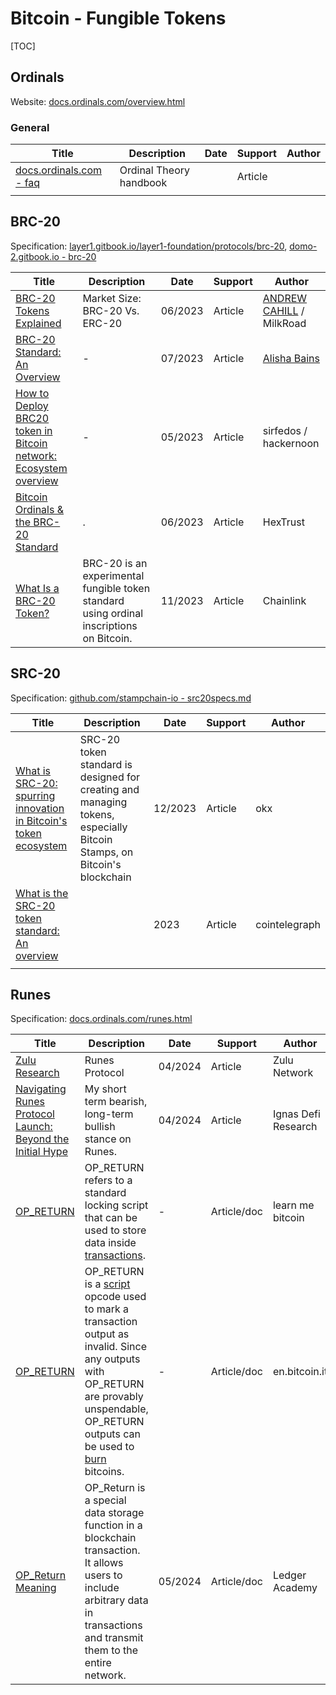 # Bitcoin - Fungible Tokens

[TOC]

## Ordinals

Website: [docs.ordinals.com/overview.html](https://docs.ordinals.com/overview.html)

### General

| Title                                                        | Description             | Date | Support | Author |
| ------------------------------------------------------------ | ----------------------- | ---- | ------- | ------ |
| [docs.ordinals.com - faq](https://docs.ordinals.com/faq.html) | Ordinal Theory handbook |      | Article |        |
|                                                              |                         |      |         |        |

## BRC-20

Specification: [layer1.gitbook.io/layer1-foundation/protocols/brc-20](https://layer1.gitbook.io/layer1-foundation/protocols/brc-20), [domo-2.gitbook.io - brc-20](https://domo-2.gitbook.io/brc-20-experiment)

| Title                                                        | Description                                                  | Date    | Support | Author                                                       |
| ------------------------------------------------------------ | ------------------------------------------------------------ | ------- | ------- | ------------------------------------------------------------ |
| [BRC-20 Tokens Explained](https://milkroad.com/brc-20-tokens/) | Market Size: BRC-20 Vs. ERC-20                               | 06/2023 | Article | [ANDREW CAHILL](https://milkroad.com/author/andrew-cahill/) / MilkRoad |
| [BRC-20 Standard: An Overview](https://www.ccn.com/an-overview-of-the-brc-20-standard/) | -                                                            | 07/2023 | Article | [Alisha Bains](https://www.ccn.com/author/alisha-kg/)        |
| [How to Deploy BRC20 token in Bitcoin network: Ecosystem overview](https://hackernoon.com/how-to-deploy-brc20-token-in-bitcoin-network-ecosystem-overview) | -                                                            | 05/2023 | Article | sirfedos / hackernoon                                        |
| [Bitcoin Ordinals & the BRC-20 Standard](https://hextrust.com/resources-collection/bitcoin-ordinals-the-brc-20-standard) | .                                                            | 06/2023 | Article | HexTrust                                                     |
| [What Is a BRC-20 Token?](https://chain.link/education-hub/brc-20-token) | BRC-20 is an experimental fungible token standard using ordinal inscriptions on Bitcoin. | 11/2023 | Article | Chainlink                                                    |

## SRC-20

Specification: [github.com/stampchain-io - src20specs.md](https://github.com/stampchain-io/stamps_sdk/blob/main/docs/src20specs.md)

| Title                                                        | Description                                                  | Date    | Support | Author        |
| ------------------------------------------------------------ | ------------------------------------------------------------ | ------- | ------- | ------------- |
| [What is SRC-20: spurring innovation in Bitcoin's token ecosystem](https://www.okx.com/fr/learn/what-is-src20-spurring-innovation-in-bitcoin-ecosystem) | SRC-20 token standard is designed for creating and managing tokens, especially Bitcoin Stamps, on Bitcoin's blockchain | 12/2023 | Article | okx           |
| [What is the SRC-20 token standard: An overview](https://cointelegraph.com/learn/what-is-the-src-20-token-standard) |                                                              | 2023    | Article | cointelegraph |
|                                                              |                                                              |         |         |               |



## Runes

Specification: [docs.ordinals.com/runes.html](https://docs.ordinals.com/runes.html)

| Title                                                        | Description                                                  | Date    | Support     | Author              |
| ------------------------------------------------------------ | ------------------------------------------------------------ | ------- | ----------- | ------------------- |
| [Zulu Research ](https://medium.com/@zulu_network/zulu-research-runes-protocol-444b40d8bf39) | Runes Protocol                                               | 04/2024 | Article     | Zulu Network        |
| [Navigating Runes Protocol Launch: Beyond the Initial Hype](https://www.ignasdefi.com/p/navigating-runes-protocol-launch) | My short term bearish, long-term bullish stance on Runes.    | 04/2024 | Article     | Ignas Defi Research |
| [OP_RETURN](https://learnmeabitcoin.com/technical/script/return/) | OP_RETURN refers to a standard locking script that can be used to store data inside [transactions](https://learnmeabitcoin.com/technical/transaction/). | -       | Article/doc | learn me bitcoin    |
| [OP_RETURN](https://en.bitcoin.it/wiki/OP_RETURN)            | OP_RETURN is a [script](https://en.bitcoin.it/wiki/Script) opcode used to mark a transaction output as invalid. Since any outputs  with OP_RETURN are provably unspendable, OP_RETURN outputs can be used  to [burn](https://en.bitcoin.it/wiki/Proof_of_burn) bitcoins. | -       | Article/doc | en.bitcoin.it       |
| [OP_Return Meaning](https://www.ledger.com/academy/glossary/op_return) | OP_Return is a special data storage function in a blockchain  transaction. It allows users to include arbitrary data in transactions  and transmit them to the entire network. | 05/2024 | Article/doc | Ledger Academy      |
